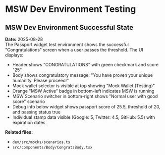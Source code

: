# MSW Dev Environment Testing

## MSW Dev Environment Successful State
**Date:** 2025-08-28  
The Passport widget test environment shows the successful "Congratulations" screen when a user passes the threshold. The UI displays:
- Header shows "CONGRATULATIONS" with green checkmark and score "25"
- Body shows congratulatory message: "You have proven your unique humanity. Please proceed!"
- Mock wallet selector is visible at top showing "Mock Wallet (Testing)"
- Orange "MSW Active" badge in bottom-left indicates MSW is running
- MSW Scenario switcher in bottom-right shows "Normal user with good score" scenario
- Debug info below widget shows passport score of 25.5, threshold of 20, and passing status true
- Individual stamp data visible (Google: 5, Twitter: 4.5, GitHub: 5.5) with expiration dates

**Related files:**
- `dev/src/mocks/scenarios.ts`
- `src/components/Body/CongratsBody.tsx`